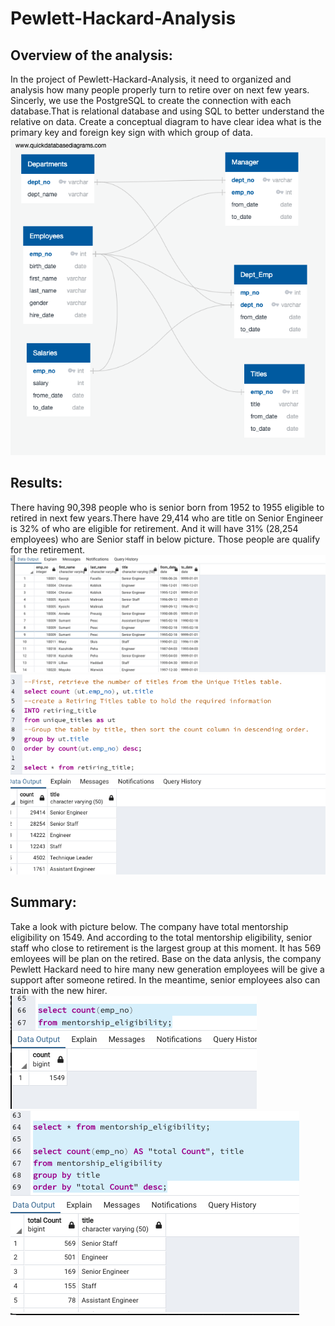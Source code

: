 # Pewlett-Hackard-Analysis

## Overview of the analysis: 
In the project of Pewlett-Hackard-Analysis, it need to organized and analysis how many people properly turn to retire over on next few years.
Sincerly, we use the PostgreSQL to create the connection with each database.That is relational database and using SQL to better understand the relative on data.
Create a conceptual diagram to have clear idea what is the primary key and foreign key sign with which group of data.
![EmployeeDB](EmployeeDB.png)

## Results: 
There having 90,398 people who is senior born from 1952 to 1955 eligible to retired in next few years.There have 29,414 who are title on Senior Engineer is 32% of who are eligible for retirement.
And it will have 31% (28,254 employees) who are Senior staff in below picture.
Those people are qualify for the retirement.
![retirement_titles](https://github.com/JoJofia/Pewlett-Hackard-Analysis/blob/6656e4d630cb4ea040c38eb5bbe3767d9cecda6f/Data/retirement_titles.png)
![retiring_titles](https://github.com/JoJofia/Pewlett-Hackard-Analysis/blob/6656e4d630cb4ea040c38eb5bbe3767d9cecda6f/Data/retiring_titles.png)

## Summary: 
Take a look with picture below. The company have total mentorship eligibility on 1549. And according to the total mentorship eligibility, senior staff who close to retirement is the largest group at this moment. 
It has 569 emloyees will be plan on the retired. Base on the data anlysis, the company Pewlett Hackard need to hire many new generation employees will be give a support after someone retired.
In the meantime, senior employees also can train with the new hirer. 
![total count of mentorship](https://github.com/JoJofia/Pewlett-Hackard-Analysis/blob/6656e4d630cb4ea040c38eb5bbe3767d9cecda6f/Data/count_mentorship.png)
![total available mentorship](https://github.com/JoJofia/Pewlett-Hackard-Analysis/blob/623eab9177d96e0fe0568ef7c557ca1d2353e44a/Data/total_count_on_me.png)
